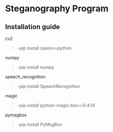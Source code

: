 # Steganography Program
## Installation guide
cv2
> -pip install opencv-python

numpy
> -pip install numpy

speech_recognition
> -pip install SpeechRecognition

magic
> -pip install python-magic-bin==0.4.14

pymsgbox
> -pip install PyMsgBox
